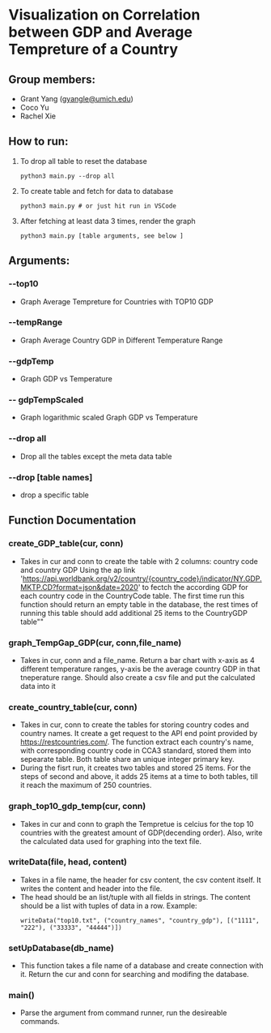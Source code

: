 # Visualization on Correlation between GDP and Average Tempreture of a Country
## Group members:
- Grant Yang (gyangle@umich.edu)
- Coco Yu
- Rachel Xie

## How to run:
1. To drop all table to reset the database
   ```
   python3 main.py --drop all
   ```
2. To create table and fetch for data to database
   ```
   python3 main.py # or just hit run in VSCode
   ```
3. After fetching at least data 3 times, render the graph
   ```
   python3 main.py [table arguments, see below ]
   ```   

## Arguments:
### --top10
- Graph Average Tempreture for Countries with TOP10 GDP
### --tempRange
- Graph Average Country GDP in Different Temperature Range
### --gdpTemp
- Graph GDP vs Temperature
### -- gdpTempScaled
- Graph logarithmic scaled Graph GDP vs Temperature
### --drop all
- Drop all the tables except the meta data table
### --drop [table names]
- drop a specific table




## Function Documentation
### create_GDP_table(cur, conn)
- Takes in cur and conn to create the table with 2 columns: country code and country GDP
   Using the ap link 'https://api.worldbank.org/v2/country/{country_code}/indicator/NY.GDP.MKTP.CD?format=json&date=2020' 
   to fectch the according GDP for each country code in the CountryCode table. 
   The first time run this function should return an empty table in the database, 
   the rest times of running this table should add additional 25 items to the CountryGDP table""

### graph_TempGap_GDP(cur, conn,file_name)
- Takes in cur, conn and a file_name. Return a bar chart with x-axis as 
 4 different temperature ranges, y-axis be the average country GDP in that tneperature range.
 Should also create a csv file and put the calculated data into it

### create_country_table(cur, conn)
- Takes in cur, conn to create the tables for storing country codes and country names. It create a get
  request to the API end point provided by https://restcountries.com/. The function extract each country's
  name, with corresponding country code in CCA3 standard, stored them into sepearate table. Both table
  share an unique integer primary key. 
- During the fisrt run, it creates two tables and stored 25 items. For the steps of second and above, it
  adds 25 items at a time to both tables, till it reach the maximum of 250 countries. 

### graph_top10_gdp_temp(cur, conn)
- Takes in cur and conn to graph the Tempretue is celcius for the top 10 countries with the greatest amount of GDP(decending order). Also, write the calculated data used for graphing into the text file. 

### writeData(file, head, content)
- Takes in a file name, the header for csv content, the csv content itself. It writes the content and header 
  into the file. 
- The head should be an list/tuple with all fields in strings. The content should be a list with tuples of data in a row. Example: 
   ```
   writeData("top10.txt", ("country_names", "country_gdp"), [("1111", "222"), ("33333", "44444")])
   ```

### setUpDatabase(db_name)
- This function takes a file name of a database and create connection with it. Return the cur and conn for searching and modifing the database. 

### main()
- Parse the argument from command runner, run the desireable commands. 